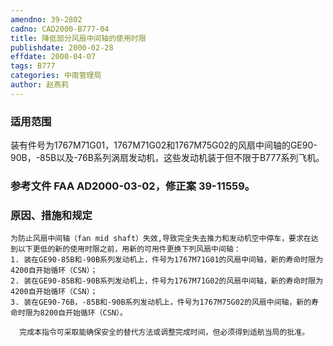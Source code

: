 ```yaml
---
amendno: 39-2802
cadno: CAD2000-B777-04
title: 降低部分风扇中间轴的使用时限
publishdate: 2000-02-28
effdate: 2000-04-07
tags: B777
categories: 中南管理局
author: 赵燕莉
---
```


### 适用范围 
装有件号为1767M71G01，1767M71G02和1767M75G02的风扇中间轴的GE90-90B，-85B以及-76B系列涡扇发动机，这些发动机装于但不限于B777系列飞机。

### 参考文件    FAA AD2000-03-02，修正案 39-11559。

### 原因、措施和规定 
    为防止风扇中间轴（fan mid shaft）失效,导致完全失去推力和发动机空中停车，要求在达到以下更低的新的使用时限之前，用新的可用件更换下列风扇中间轴： 
    1. 装在GE90-85B和-90B系列发动机上，件号为1767M71G01的风扇中间轴，新的寿命时限为4200自开始循环（CSN）； 
    2. 装在GE90-85B和-90B系列发动机上，件号为1767M71G02的风扇中间轴，新的寿命时限为4200自开始循环（CSN）； 
    3. 装在GE90-76B，-85B和-90B系列发动机上，件号为1767M75G02的风扇中间轴，新的寿命时限为8200自开始循环（CSN）。 

      完成本指令可采取能确保安全的替代方法或调整完成时间，但必须得到适航当局的批准。
  
